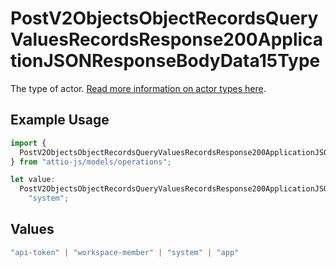 # PostV2ObjectsObjectRecordsQueryValuesRecordsResponse200ApplicationJSONResponseBodyData15Type

The type of actor. [Read more information on actor types here](/docs/actors).

## Example Usage

```typescript
import {
  PostV2ObjectsObjectRecordsQueryValuesRecordsResponse200ApplicationJSONResponseBodyData15Type,
} from "attio-js/models/operations";

let value:
  PostV2ObjectsObjectRecordsQueryValuesRecordsResponse200ApplicationJSONResponseBodyData15Type =
    "system";
```

## Values

```typescript
"api-token" | "workspace-member" | "system" | "app"
```